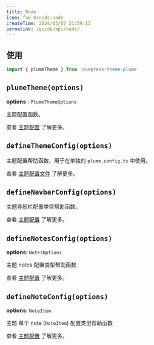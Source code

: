 ```yaml
---
title: Node
icon: fa6-brands:node
createTime: 2024/03/07 21:59:13
permalink: /guide/api/node/
---
```


## 使用

```ts
import { plumeTheme } from 'vuepress-theme-plume'
```

## `plumeTheme(options)`

__options__ : `PlumeThemeOptions`

主题配置函数。

查看 [主题配置](../config/theme.md) 了解更多。

## `defineThemeConfig(options)`

主题配置帮助函数，用于在单独的 `plume.config.ts` 中使用。

查看 [主题配置文件](../config/intro.md#主题配置文件) 了解更多。

## `defineNavbarConfig(options)`

主题导航栏配置类型帮助函数。

查看 [主题配置](../config/navbar.md) 了解更多。

## `defineNotesConfig(options)`

__options:__ `NotesOptions`

主题 notes 配置类型帮助函数

查看 [主题配置](../config/notes.md) 了解更多。

## `defineNoteConfig(options)`

__options:__ `NoteItem`

主题 单个 note (`NoteItem`) 配置类型帮助函数

查看 [主题配置](../config/notes.md) 了解更多。

